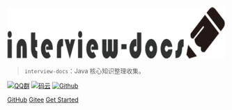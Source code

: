 

<img src="_media/docs.png"  width="500" />


> `interview-docs`：Java 核心知识整理收集。

[![QQ群](https://img.shields.io/badge/QQ%E7%BE%A4-924715723-yellowgreen.svg)](https://jq.qq.com/?_wv=1027&k=5PIRvFq)
[![码云](https://img.shields.io/badge/Gitee-%E7%A0%81%E4%BA%91-yellow.svg)](https://gitee.com/qinxuewu)
[![Github](https://img.shields.io/badge/Github-Github-red.svg)](https://github.com/a870439570)

[GitHub](https://github.com/a870439570/interview-docs/tree/master)
[Gitee](https://gitee.com/qinxuewu)
[Get Started](#简介)
